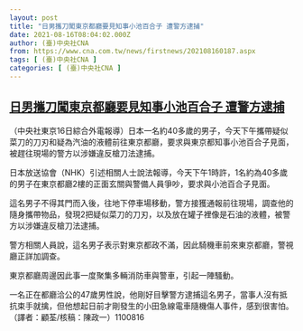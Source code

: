 ```yaml
---
layout: post
title: "日男攜刀闖東京都廳要見知事小池百合子 遭警方逮捕"
date: 2021-08-16T08:04:02.000Z
author: (臺)中央社CNA
from: https://www.cna.com.tw/news/firstnews/202108160187.aspx
tags: [ (臺)中央社CNA ]
categories: [ (臺)中央社CNA ]
---
```

<!--1629101042000-->
[日男攜刀闖東京都廳要見知事小池百合子 遭警方逮捕](https://www.cna.com.tw/news/firstnews/202108160187.aspx)
------

<div>
<div></div><div class="paragraph"><p>（中央社東京16日綜合外電報導）日本一名約40多歲的男子，今天下午攜帶疑似菜刀的刀刃和疑為汽油的液體前往東京都廳，要求與東京都知事小池百合子見面，被趕往現場的警方以涉嫌違反槍刀法逮捕。</p><p>日本放送協會（NHK）引述相關人士說法報導，今天下午1時許，1名約為40多歲的男子在東京都廳2樓的正面玄關與警備人員爭吵，要求與小池百合子見面。</p><p>這名男子不得其門而入後，往地下停車場移動，警方接獲通報前往現場，調查他的隨身攜帶物品，發現2把疑似菜刀的刀刃，以及放在罐子裡像是石油的液體，被警方以涉嫌違反槍刀法逮捕。</p><p>警方相關人員說，這名男子表示對東京都政不滿，因此騎機車前來東京都廳，警視廳正詳加調查。</p><p>東京都廳周邊因此事一度聚集多輛消防車與警車，引起一陣騷動。</p><p>一名正在都廳洽公的47歲男性說，他剛好目擊警方逮捕這名男子，當事人沒有抵抗束手就擒，但他想起日前才剛發生的小田急線電車隨機傷人事件，感到很害怕。（譯者：顧荃/核稿：陳政一）1100816</p></div>
</div>
